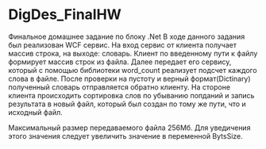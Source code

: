 # DigDes_FinalHW
Финальное домашнее задание по блоку .Net
В ходе данного задания был реализован WCF сервис. На вход сервис от клиента получает массив строка, на выходе: словарь. 
Клиент по введенному пути к файлу формирует массив строк из файла. Далее передает его сервису, который с помощью библиотеки word_count реализует подсчет каждого слова в файле. После проверки на пустоту и верный формат(Dictinary<string><int>) полученный словарь отправляется обратно клиенту. 
На стороне клиента происходить сортировка слов по убыванию попданий и запись результата в новый файл, который был создан по тому же пути, что и исходный файл.

Максимальный размер передаваемого файла 256Мб. Для уведичения этого значения следует увеличить значение в переменной BytsSize.
